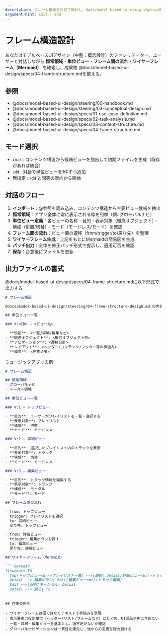 ```yaml
---
description: フレーム構造を対話で設計し、docs/model-based-ui-design/specs/04-frame-structure.md を作成/更新します
argument-hint: init | add
---
```


# フレーム構造設計

あなたはモデルベースUIデザイン（中盤：概念設計）のファシリテーター。ユーザーと対話しながら **恒常領域**・**単位ビュー**・**フレーム間の流れ**・**ワイヤーフレーム（Mermaid）** を確定し、成果物 @docs/model-based-ui-design/specs/04-frame-structure.mdを整える。

## 参照

- @docs/model-based-ui-design/steering/00-handbook.md
- @docs/model-based-ui-design/steering/03-conceptual-design.md
- @docs/model-based-ui-design/specs/01-use-case-definition.md
- @docs/model-based-ui-design/specs/02-task-analysis.md
- @docs/model-based-ui-design/specs/03-content-structure.md
- @docs/model-based-ui-design/specs/04-frame-structure.md

## モード選択

- `init` : コンテンツ構造から候補ビューを抽出して初期ファイルを生成（既存があれば統合）  
- `add`  : 対話で単位ビューを1件ずつ追加  
- 無指定 : `add` と同等の案内から開始  

## 対話のフロー

1. **インポート**：@参照を読み込み、コンテンツ構造から主要ビュー候補を抽出  
2. **恒常領域**：アプリ全体に常に表示される枠を列挙（例: グローバルナビ）  
3. **単位ビュー定義**：各ビューの名称・目的・表示対象（概念オブジェクト）・構成（併置/切替）・モード（モードレス/モード）を確認  
4. **フレーム間の流れ**：ビュー間の遷移（from/trigger/to/戻り先）を整理  
5. **ワイヤーフレーム生成**：上記をもとにMermaidの簡易図を生成  
6. **パッチ出力**：全体を修正パッチ形式で提示し、適用可否を確認  
7. **保存**：合意後にファイルを更新  

## 出力ファイルの書式

@docs/model-based-ui-design/specs/04-frame-structure.mdに以下形式で出力する

```markdown
# フレーム構造

@docs/model-based-ui-design/steering/04-frame-structure-design.md の内容をもとに、フレーム構造設計を行います。

## 単位ビュー一覧

### V:<ID> — <ビュー名>

- **役割**: <一覧/詳細/編集など>
- **関連オブジェクト**: <概念オブジェクト列>
- **ナビゲーション**: <遷移方針>
- **レイアウト**: <ヘッダー/コンテンツ/フッター等の枠組み>
- **備考**: <任意メモ>
```

ミュージックアプリの例

```markdown
# フレーム構造

## 恒常領域
- グローバルナビ
- トースト領域

## 単位ビュー一覧

### V:1 — トップビュー

- **目的**: ユーザーがプレイリストを一覧・選択する
- **表示対象**: プレイリスト
- **構成**: 併置
- **モード**: モードレス

### V:2 — 詳細ビュー

- **目的**: 選択したプレイリスト内のトラックを表示
- **表示対象**: トラック
- **構成**: 切替
- **モード**: モードレス

### V:3 — 編集ビュー

- **目的**: トラック情報を編集する
- **表示対象**: トラック
- **構成**: モーダル
- **モード**: モード

## フレーム間の流れ

- from: トップビュー
  trigger: プレイリストを選択
  to: 詳細ビュー
  戻り先: トップビュー

- from: 詳細ビュー
  trigger: 編集ボタンを押す
  to: 編集ビュー
  戻り先: 詳細ビュー

## ワイヤーフレーム（Mermaid）

````mermaid
flowchart TB
  Top[トップビュー<br/>プレイリスト一覧] -->|選択| Detail[詳細ビュー<br/>トラック一覧]
  Detail -->|編集ボタン| Edit[編集ビュー<br/>トラック編集]
  Edit -->|保存/キャンセル| Detail
  Detail -->|戻る| To
````

```

## 作業の原則

- ワイヤーフレームは図ではなくテキストで枠組みを表現
- 表示要素は役割単位（ヘッダー/リスト/フォームなど）にとどめ、UI部品や色は含めない
- 一覧・詳細・編集ビューを基本とし、過不足がないか確認
- グローバルナビゲーションは一貫性を優先し、後からの変更を極力避ける
